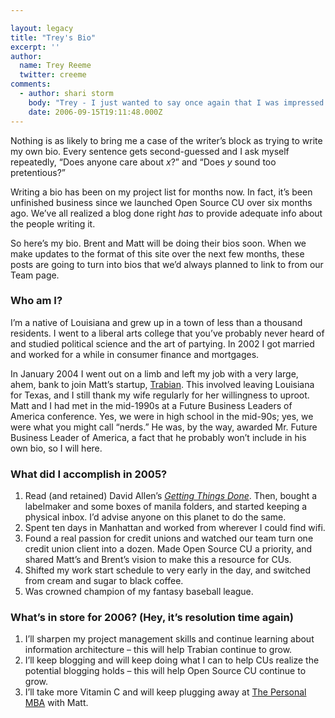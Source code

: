 ```yaml
---

layout: legacy
title: "Trey's Bio"
excerpt: ''
author:
  name: Trey Reeme
  twitter: creeme
comments:
  - author: shari storm
    body: "Trey - I just wanted to say once again that I was impressed by your presentation at the WCUL Conference. I am taking your advice and commenting on other blogs. \r\n\r\nThank you. "
    date: 2006-09-15T19:11:48.000Z
---
```


<p>Nothing is as likely to bring me a case of the writer&#8217;s block as trying to write my own bio.  Every sentence gets second-guessed and I ask myself repeatedly, &#8220;Does anyone care about <em>x</em>?&#8221; and &#8220;Does <em>y</em> sound too pretentious?&#8221;</p>
<p>Writing a bio has been on my project list for months now.  In fact, it&#8217;s been unfinished business since we launched Open Source CU over six months ago.  We&#8217;ve all realized a blog done right <em>has</em> to provide adequate info about the people writing it.</p>
<p>So here&#8217;s my bio.  Brent and Matt will be doing their bios soon.  When we make updates to the format of this site over the next few months, these posts are going to turn into bios that we&#8217;d always planned to link to from our Team page.</p>
<h3>Who am I?</h3>
<p>I&#8217;m a native of Louisiana and grew up in a town of less than a thousand residents.  I went to a liberal arts college that you&#8217;ve probably never heard of and studied political science and the art of partying.  In 2002 I got married and worked for a while in consumer finance and mortgages.</p>
<p>In January 2004 I went out on a limb and left my job with a very large, ahem, bank to join Matt&#8217;s startup, <a href='http://www.trabian.com'>Trabian</a>. This involved leaving Louisiana for Texas, and I still thank my wife regularly for her willingness to uproot.  Matt and I had met in the mid-1990s at a Future Business Leaders of America conference.  Yes, we were in high school in the mid-90s; yes, we were what you might call &#8220;nerds.&#8221;  He was, by the way, awarded Mr. Future Business Leader of America, a fact that he probably won&#8217;t include in his own bio, so I will here.</p>
<h3>What did I accomplish in 2005?</h3>
<ol>
<li>Read (and retained) David Allen&#8217;s <a href='http://www.amazon.com/gp/product/0670899240/qid=1134577858/sr=8-4/ref=pd_bbs_4/104-6961966-3003156?n=507846&amp;s=books&amp;v=glance'><em>Getting Things Done</em></a>.  Then, bought a labelmaker and some boxes of manila folders, and started keeping a physical inbox.  I&#8217;d advise anyone on this planet to do the same.</li>
<li>Spent ten days in Manhattan and worked from wherever I could find wifi.</li>
<li>Found a real passion for credit unions and watched our team turn one credit union client into a dozen.  Made Open Source CU a priority, and shared Matt&#8217;s and Brent&#8217;s vision to make this a resource for CUs.</li>
<li>Shifted my work start schedule to very early in the day, and switched from cream and sugar to black coffee.</li>
<li>Was crowned champion of my fantasy baseball league.</li>
</ol>
<h3> What&#8217;s in store for 2006? (Hey, it&#8217;s resolution time again)</h3>
<ol>
<li>I&#8217;ll sharpen my project management skills and continue learning about information architecture &#8211; this will help Trabian continue to grow.</li>
<li>I&#8217;ll keep blogging and will keep doing what I can to help CUs realize the potential blogging holds &#8211; this will help Open Source CU continue to grow.</li>
<li>I&#8217;ll take more Vitamin C and will keep plugging away at <a href='http://www.personalmba.com'>The Personal <span class='caps'><span class="caps">MBA</span></span></a> with Matt.</li>
</ol>